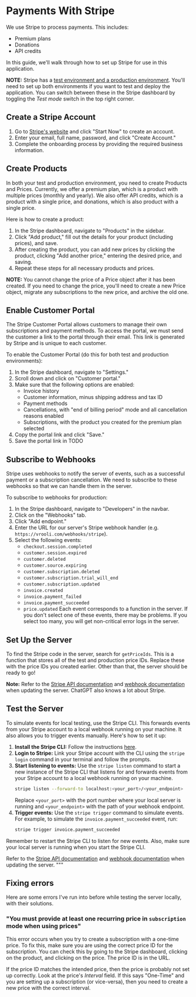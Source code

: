 # Payments With Stripe
We use Stripe to process payments. This includes:  
- Premium plans
- Donations
- API credits

In this guide, we'll walk through how to set up Stripe for use in this application.

**NOTE:** Stripe has a [test environment and a production environment](https://stripe.com/docs/keys#test-live-modes). You'll need to set up both environments if you want to test and deploy the application. You can switch between these in the Stripe dashboard by toggling the *Test mode* switch in the top right corner.

## Create a Stripe Account
1. Go to [Stripe's website](https://stripe.com/) and click "Start Now" to create an account.
2. Enter your email, full name, password, and click "Create Account."
3. Complete the onboarding process by providing the required business information.

## Create Products
In both your test and production environment, you need to create Products and Prices. Currently, we offer a premium plan, which is a product with multiple prices (monthly and yearly). We also offer API credits, which is a product with a single price, and donations, which is also product with a single price.

Here is how to create a product:  
1. In the Stripe dashboard, navigate to "Products" in the sidebar.
2. Click "Add product," fill out the details for your product (including prices), and save.
3. After creating the product, you can add new prices by clicking the product, clicking "Add another price," entering the desired price, and saving. 
4. Repeat these steps for all necessary products and prices.

**NOTE:** You cannot change the price of a Price object after it has been created. If you need to change the price, you'll need to create a new Price object, migrate any subscriptions to the new price, and archive the old one.

## Enable Customer Portal
The Stripe Customer Portal allows customers to manage their own subscriptions and payment methods. To access the portal, we must send the customer a link to the portal through their email. This link is generated by Stripe and is unique to each customer.

To enable the Customer Portal (do this for both test and production environments):
1. In the Stripe dashboard, navigate to "Settings."
2. Scroll down and click on "Customer portal."
3. Make sure that the following options are enabled: 
    - Invoice history
    - Customer information, minus shipping address and tax ID
    - Payment methods
    - Cancellations, with "end of billing period" mode and all cancellation reasons enabled
    - Subscriptions, with the product you created for the premium plan selected
4. Copy the portal link and click "Save."
5. Save the portal link in TODO

## Subscribe to Webhooks
Stripe uses webhooks to notify the server of events, such as a successful payment or a subscription cancellation. We need to subscribe to these webhooks so that we can handle them in the server.

To subscribe to webhooks for production:
1. In the Stripe dashboard, navigate to "Developers" in the navbar.
2. Click on the "Webhooks" tab.
3. Click "Add endpoint."
4. Enter the URL for our server's Stripe webhook handler (e.g. `https://vrooli.com/webhooks/stripe`).
5. Select the following events:
    - `checkout.session.completed`
    - `customer.session.expired`
    - `customer.deleted`
    - `customer.source.expiring`
    - `customer.subscription.deleted`
    - `customer.subscription.trial_will_end`
    - `customer.subscription.updated`
    - `invoice.created`
    - `invoice.payment_failed`
    - `invoice.payment_succeeded`
    - `price.updated`
Each event corresponds to a function in the server. If you don't select one of these events, there may be problems. If you select too many, you will get non-critical error logs in the server.

## Set Up the Server
To find the Stripe code in the server, search for `getPriceIds`. This is a function that stores all of the test and production price IDs. Replace these with the price IDs you created earlier. Other than that, the server should be ready to go!

**Note:** Refer to the [Stripe API documentation](https://stripe.com/docs/api) and [webhook documentation](https://stripe.com/docs/webhooks) when updating the server. ChatGPT also knows a lot about Stripe.

## Test the Server
To simulate events for local testing, use the Stripe CLI. This forwards events from your Stripe account to a local webhook running on your machine. It also allows you to trigger events manually. Here's how to set it up:

1. **Install the Stripe CLI:** Follow the instructions [here](https://stripe.com/docs/stripe-cli#install).
2. **Login to Stripe:** Link your Stripe account with the CLI using the `stripe login` command in your terminal and follow the prompts.
3. **Start listening to events:** Use the `stripe listen` command to start a new instance of the Stripe CLI that listens for and forwards events from your Stripe account to a local webhook running on your machine.
   ```bash
   stripe listen --forward-to localhost:<your_port>/<your_endpoint>
   ```
   Replace `<your_port>` with the port number where your local server is running and `<your_endpoint>` with the path of your webhook endpoint.
4. **Trigger events:** Use the `stripe trigger` command to simulate events. For example, to simulate the `invoice.payment_succeeded` event, run:
   ```bash
   stripe trigger invoice.payment_succeeded
   ```
Remember to restart the Stripe CLI to listen for new events. Also, make sure your local server is running when you start the Stripe CLI.

Refer to the [Stripe API documentation](https://stripe.com/docs/api) and [webhook documentation](https://stripe.com/docs/webhooks) when updating the server.
"""

## Fixing errors
Here are some errors I've run into before while testing the server locally, with their solutions.

### "You must provide at least one recurring price in `subscription` mode when using prices"
This error occurs when you try to create a subscription with a one-time price. To fix this, make sure you are using the correct price ID for the subscription. You can check this by going to the Stripe dashboard, clicking on the product, and clicking on the price. The price ID is in the URL.

If the price ID matches the intended price, then the price is probably not set up correctly. Look at the price's *Interval* field. If this says "One-Time" and you are setting up a subscription (or vice-versa), then you need to create a new price with the correct interval.